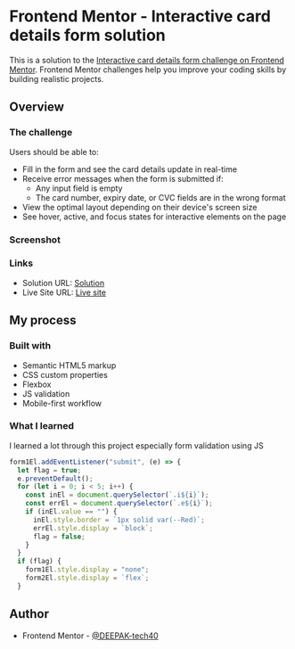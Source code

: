 # Frontend Mentor - Interactive card details form solution

This is a solution to the [Interactive card details form challenge on Frontend Mentor](https://www.frontendmentor.io/challenges/interactive-card-details-form-XpS8cKZDWw). Frontend Mentor challenges help you improve your coding skills by building realistic projects.

## Overview

### The challenge

Users should be able to:

- Fill in the form and see the card details update in real-time
- Receive error messages when the form is submitted if:
  - Any input field is empty
  - The card number, expiry date, or CVC fields are in the wrong format
- View the optimal layout depending on their device's screen size
- See hover, active, and focus states for interactive elements on the page

### Screenshot

### Links

- Solution URL: [Solution]()
- Live Site URL: [Live site](https://deepaktech40-card-details-form.netlify.app/)

## My process

### Built with

- Semantic HTML5 markup
- CSS custom properties
- Flexbox
- JS validation
- Mobile-first workflow

### What I learned

I learned a lot through this project especially form validation using JS

```js
form1El.addEventListener("submit", (e) => {
  let flag = true;
  e.preventDefault();
  for (let i = 0; i < 5; i++) {
    const inEl = document.querySelector(`.i${i}`);
    const errEl = document.querySelector(`.e${i}`);
    if (inEl.value == "") {
      inEl.style.border = `1px solid var(--Red)`;
      errEl.style.display = `block`;
      flag = false;
    }
  }
  if (flag) {
    form1El.style.display = "none";
    form2El.style.display = `flex`;
  }
```

## Author

- Frontend Mentor - [@DEEPAK-tech40](https://www.frontendmentor.io/profile/DEEPAK-tech40)

